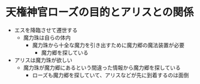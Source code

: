 # 天権神官ローズの目的とアリスとの関係
- エスを降臨させて遷世する
  - 魔力珠は自らの体内
    - 魔力珠から十全な魔力を引き出すために魔力郷の魔法装置が必要
      - 魔力郷を探している
- アリスは魔力珠が欲しい
  - 魔力珠が魔力郷にあるという間違った情報から魔力郷を探している
    - ローズも魔力郷を探していて、アリスなどが先に到着するのは面倒
